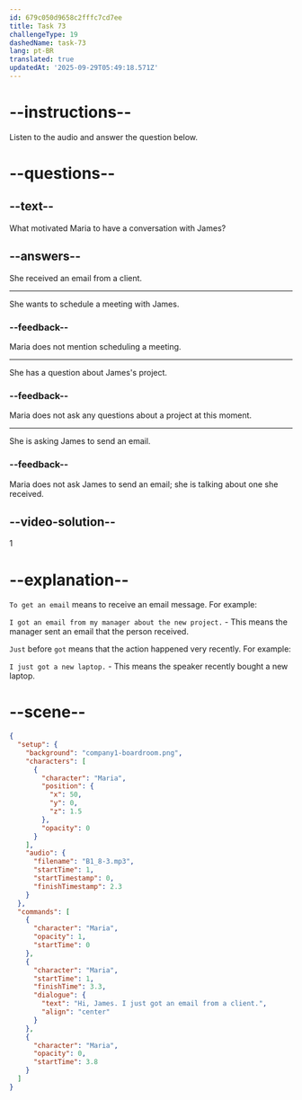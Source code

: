 ```yaml
---
id: 679c050d9658c2fffc7cd7ee
title: Task 73
challengeType: 19
dashedName: task-73
lang: pt-BR
translated: true
updatedAt: '2025-09-29T05:49:18.571Z'
---
```


<!-- (Audio) Maria: Hi, James. I just got an email from a client. -->

# --instructions--

Listen to the audio and answer the question below.

# --questions--

## --text--

What motivated Maria to have a conversation with James?

## --answers--

She received an email from a client.

---

She wants to schedule a meeting with James.

### --feedback--

Maria does not mention scheduling a meeting.

---

She has a question about James's project.

### --feedback--

Maria does not ask any questions about a project at this moment.

---

She is asking James to send an email.

### --feedback--

Maria does not ask James to send an email; she is talking about one she received.

## --video-solution--

1

# --explanation--

`To get an email` means to receive an email message. For example:

`I got an email from my manager about the new project.` - This means the manager sent an email that the person received.

`Just` before `got` means that the action happened very recently. For example:

`I just got a new laptop.` - This means the speaker recently bought a new laptop.

# --scene--

```json
{
  "setup": {
    "background": "company1-boardroom.png",
    "characters": [
      {
        "character": "Maria",
        "position": {
          "x": 50,
          "y": 0,
          "z": 1.5
        },
        "opacity": 0
      }
    ],
    "audio": {
      "filename": "B1_8-3.mp3",
      "startTime": 1,
      "startTimestamp": 0,
      "finishTimestamp": 2.3
    }
  },
  "commands": [
    {
      "character": "Maria",
      "opacity": 1,
      "startTime": 0
    },
    {
      "character": "Maria",
      "startTime": 1,
      "finishTime": 3.3,
      "dialogue": {
        "text": "Hi, James. I just got an email from a client.",
        "align": "center"
      }
    },
    {
      "character": "Maria",
      "opacity": 0,
      "startTime": 3.8
    }
  ]
}
```
